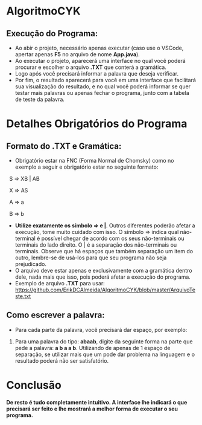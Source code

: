 # AlgoritmoCYK
## Execução do Programa:
* Ao abir o projeto, necessário apenas executar (caso use o VSCode, apertar apenas **F5** no arquivo de nome **App.java**).
* Ao executar o projeto, aparecerá uma interface no qual você poderá procurar e escolher o arquivo **.TXT** que conterá a gramática.
* Logo após você precisará informar a palavra que deseja verificar.
* Por fim, o resultado aparecerá para você em uma interface que facilitará sua visualização do resultado, e no qual você poderá informar se quer testar mais palavras ou apenas fechar o programa, junto com a tabela de teste da palavra.

# Detalhes Obrigatórios do Programa
## Formato do .TXT e Gramática:
* Obrigatório estar na FNC (Forma Normal de Chomsky) como no exemplo a seguir e obrigatório estar no seguinte formato:

&nbsp;
S => XB | AB

&nbsp;
X => AS

&nbsp;
A => a

&nbsp;
B => b

* **Utilize exatamente os símbolo => e |**. Outros diferentes poderão afetar a execução, tome muito cuidado com isso. O símbolo => indica qual não-terminal é possível chegar de acordo com os seus não-terminais ou terminais do lado direito. O | é a separação dos não-terminais ou terminais. Observe que há espaços que também separação um item do outro, lembre-se de usá-los para que seu programa não seja prejudicado.
* O arquivo deve estar apenas e exclusivamente com a gramática dentro dele, nada mais que isso, pois poderá afetar a execução do programa.
* Exemplo de arquivo **.TXT** para usar: <https://github.com/ErikDCAlmeida/AlgoritmoCYK/blob/master/ArquivoTeste.txt>

## Como escrever a palavra:
* Para cada parte da palavra, você precisará dar espaço, por exemplo: 
1. Para uma palavra do tipo: **abaab**, digite da seguinte forma na parte que pede a palavra: **a b a a b**. Utilizando de apenas de 1 espaço de separação, se utilizar mais que um pode dar problema na linguagem e o resultado poderá não ser satisfatório.

# Conclusão
#### De resto é tudo completamente intuitivo. A interface lhe indicará o que precisará ser feito e lhe mostrará a melhor forma de executar o seu programa. 